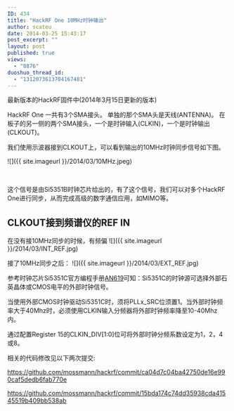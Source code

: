 ```yaml
---
ID: 434
title: "HackRF One 10MHz时钟输出"
author: scateu
date: 2014-03-25 15:43:17
post_excerpt: ""
layout: post
published: true
views:
  - "8876"
duoshuo_thread_id:
  - "1312073613704167481"
---
```

最新版本的HackRF固件中(2014年3月15日更新的版本)

HackRF One 一共有3个SMA接头。
单独的那个SMA头是天线(ANTENNA)。
在板子的另一侧的两个SMA接头，一个是时钟输入(CLKIN)，一个是时钟输出(CLKOUT)。

我们使用示波器接到CLKOUT上，可以看到输出的10MHz时钟同步信号如下图。

![]({{ site.imageurl }}/2014/03/10MHz.jpeg)

&nbsp;

这个信号是由Si5351B时钟芯片给出的，有了这个信号，我们可以对多个HackRF One进行同步，从而完成高级的数字通信应用，如MIMO等。
<h2>CLKOUT接到频谱仪的REF IN</h2>
在没有接10MHz同步的时候，有频偏
![]({{ site.imageurl }}/2014/03/INT_REF.jpg)

接了10MHz同步之后：
![]({{ site.imageurl }}/2014/03/EXT_REF.jpg)

参考时钟芯片Si5351C官方编程手册<a href="http://www.silabs.com/Support%20Documents/TechnicalDocs/AN619.pdf">AN619</a>可知：Si5351C的时钟源可选择外部石英晶体或CMOS电平的外部时钟信号。

当使用外部CMOS时钟驱动Si5351C时，须将PLLx_SRC位须置1。当外部时钟频率大于40Mhz时，必须使用CLKIN输入分频器将外部时钟频率降至10-40Mhz内。

通过配置Register 15的CLKIN_DIV[1:0]位可将外部时钟分频系数设定为1，2，4或8。

相关的代码修改见以下两次提交:

<a href="https://github.com/mossmann/hackrf/commit/ca04d7c04ba42750de16e990caf5dedb6fab770e">https://github.com/mossmann/hackrf/commit/ca04d7c04ba42750de16e990caf5dedb6fab770e</a>

<a href="https://github.com/mossmann/hackrf/commit/15bda174c74dd35938cda41545519b409bb538ab">https://github.com/mossmann/hackrf/commit/15bda174c74dd35938cda41545519b409bb538ab</a>

